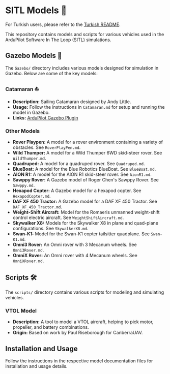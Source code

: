 # SITL Models 🚀

For Turkish users, please refer to the [Turkish README](readme_tr.md).

This repository contains models and scripts for various vehicles used in the ArduPilot Software In The Loop (SITL) simulations.

## Gazebo Models 🌊

The `Gazebo/` directory includes various models designed for simulation in Gazebo. Below are some of the key models:

### Catamaran ⛵
- **Description:** Sailing Catamaran designed by Andy Little.
- **Usage:** Follow the instructions in `Catamaran.md` for setup and running the model in Gazebo.
- **Links:** [ArduPilot Gazebo Plugin](https://github.com/ArduPilot/ardupilot_gazebo)

### Other Models
- **Rover Playpen:** A model for a rover environment containing a variety of obstacles. See `RoverPlayPen.md`.
- **Wild Thumper:** A model for a Wild Thumper 6WD skid-steer rover. See `WildThumper.md`.
- **Quadruped:** A model for a quadruped rover. See `Quadruped.md`.
- **BlueBoat:** A model for the Blue Robotics BlueBoat. See `BlueBoat.md`.
- **AION R1:** A model for the AION R1 skid-steer rover. See `AionR1.md`.
- **Sawppy Rover:** A Gazebo model of Roger Chen's Sawppy Rover. See `Sawppy.md`.
- **Hexapod Copter:** A Gazebo model for a hexapod copter. See `HexapodCopter.md`.
- **DAF XF 450 Tractor:** A Gazebo model for a DAF XF 450 Tractor. See `DAF_XF_450_Tractor.md`.
- **Weight-Shift Aircraft:** Model for the Romaeris unmanned weight-shift control electric aircraft. See `WeightShiftAircraft.md`.
- **Skywalker X8:** Models for the Skywalker X8 in plane and quad-plane configurations. See `SkywalkerX8.md`.
- **Swan-K1:** Model for the Swan-K1 copter tailsitter quadplane. See `Swan-K1.md`.
- **Omni3 Rover:** An Omni rover with 3 Mecanum wheels. See `Omni3Rover.md`.
- **OmniX Rover:** An Omni rover with 4 Mecanum wheels. See `OmniXRover.md`.

## Scripts 🛠️

The `scripts/` directory contains various scripts for modeling and simulating vehicles.

### VTOL Model
- **Description:** A tool to model a VTOL aircraft, helping to pick motor, propeller, and battery combinations.
- **Origin:** Based on work by Paul Riseborough for CanberraUAV.

## Installation and Usage
Follow the instructions in the respective model documentation files for installation and usage details.
